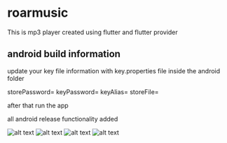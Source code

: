 # roarmusic

This is mp3 player created using flutter and flutter provider

## android build information

update your key file information with key.properties file inside the android folder

storePassword=<your key password>
keyPassword=<your key password>
keyAlias=<key name>
storeFile=<add your key path here>

after that run the app

all android release functionality added


![alt text](https://github.com/Dineth95/RoarMusic/blob/main/screenshots/sc0.jpg)
![alt text](https://github.com/Dineth95/RoarMusic/blob/main/screenshots/sc1.jpg)
![alt text](https://github.com/Dineth95/RoarMusic/blob/main/screenshots/sc2.jpg)
![alt text](https://github.com/Dineth95/RoarMusic/blob/main/screenshots/sc3.jpg)

